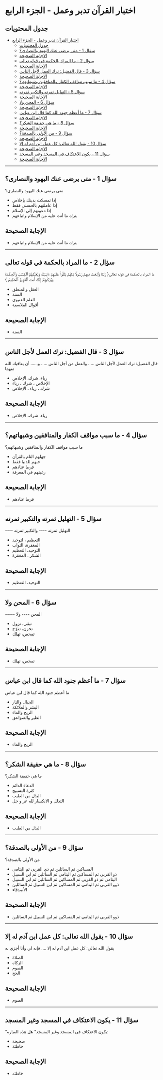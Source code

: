 # اختبار القرآن تدبر وعمل - الجزء الرابع

## جدول المحتويات

- [اختبار القرآن تدبر وعمل - الجزء الرابع](#اختبار-القرآن-تدبر-وعمل---الجزء-الرابع)
  - [جدول المحتويات](#جدول-المحتويات)
  - [سؤال 1 - متى يرضى عنك اليهود والنصارى؟](#سؤال-1---متى-يرضى-عنك-اليهود-والنصارى)
  - [الإجابة الصحيحة](#الإجابة-الصحيحة)
  - [سؤال 2 - ما المراد بالحكمة في قوله تعالى](#سؤال-2---ما-المراد-بالحكمة-في-قوله-تعالى)
  - [الإجابة الصحيحة](#الإجابة-الصحيحة-1)
  - [سؤال 3 - قال الفضيل: ترك العمل لأجل الناس](#سؤال-3---قال-الفضيل-ترك-العمل-لأجل-الناس)
  - [الإجابة الصحيحة](#الإجابة-الصحيحة-2)
  - [سؤال 4 - ما سبب مواقف الكفار والمنافقين وشبهاتهم؟](#سؤال-4---ما-سبب-مواقف-الكفار-والمنافقين-وشبهاتهم)
  - [الإجابة الصحيحة](#الإجابة-الصحيحة-3)
  - [سؤال 5 - التهليل ثمرته والتكبير ثمرته](#سؤال-5---التهليل-ثمرته-والتكبير-ثمرته)
  - [الإجابة الصحيحة](#الإجابة-الصحيحة-4)
  - [سؤال 6 - المحن ولا](#سؤال-6---المحن-ولا)
  - [الإجابة الصحيحة](#الإجابة-الصحيحة-5)
  - [سؤال 7 - ما أعظم جنود الله كما قال ابن عباس](#سؤال-7---ما-أعظم-جنود-الله-كما-قال-ابن-عباس)
  - [الإجابة الصحيحة](#الإجابة-الصحيحة-6)
  - [سؤال 8 - ما هي حقيقة الشكر؟](#سؤال-8---ما-هي-حقيقة-الشكر)
  - [الإجابة الصحيحة](#الإجابة-الصحيحة-7)
  - [سؤال 9 - من الأولى بالصدقة؟](#سؤال-9---من-الأولى-بالصدقة)
  - [الإجابة الصحيحة](#الإجابة-الصحيحة-8)
  - [سؤال 10 - يقول الله تعالى: كل عمل ابن آدم له إلا](#سؤال-10---يقول-الله-تعالى-كل-عمل-ابن-آدم-له-إلا)
  - [الإجابة الصحيحة](#الإجابة-الصحيحة-9)
  - [سؤال 11 - يكون الاعتكاف في المسجد وغير المسجد](#سؤال-11---يكون-الاعتكاف-في-المسجد-وغير-المسجد)
  - [الإجابة الصحيحة](#الإجابة-الصحيحة-10)

---

## سؤال 1 - متى يرضى عنك اليهود والنصارى؟

متى يرضى عنك اليهود والنصارى؟

* إذا تمسكت بدينك بإخلاص
* إذا عاملتهم بالحسنى فقط
* إذا دعوتهم إلى الإسلام
* بترك ما أنت عليه من الإسلام واتباعهم

## الإجابة الصحيحة

* بترك ما أنت عليه من الإسلام واتباعهم

---

## سؤال 2 - ما المراد بالحكمة في قوله تعالى

ما المراد بالحكمة في قوله تعالى{ رَبَّنَا وَٱبۡعَثۡ فِیهِمۡ رَسُولࣰا مِّنۡهُمۡ یَتۡلُوا۟ عَلَیۡهِمۡ ءَایَـٰتِكَ وَیُعَلِّمُهُمُ ٱلۡكِتَـٰبَ وَٱلۡحِكۡمَةَ وَیُزَكِّیهِمۡۖ إِنَّكَ أَنتَ ٱلۡعَزِیزُ ٱلۡحَكِیمُ }

* العقل والمنطق
* السنة
* العلم الدنيوي
* أقوال الفلاسفة

## الإجابة الصحيحة

* السنة

---

## سؤال 3 - قال الفضيل: ترك العمل لأجل الناس

قال الفضيل: ترك العمل لأجل الناس ..... والعمل من أجل الناس ..... و...... أن يعافيك الله منهما

* رياء، شرك، الإخلاص
* الإخلاص ، شرك ، رياء
* شرك ، رياء ، الإخلاص

## الإجابة الصحيحة

* رياء، شرك، الإخلاص

---

## سؤال 4 - ما سبب مواقف الكفار والمنافقين وشبهاتهم؟

ما سبب مواقف الكفار والمنافقين وشبهاتهم؟

* جهلهم التام بالقرآن
* حبهم للدنيا فقط
* فرط عنادهم
* رغبتهم في المعرفة

## الإجابة الصحيحة

* فرط عنادهم

---

## سؤال 5 - التهليل ثمرته والتكبير ثمرته

---- التهليل ثمرته ---- والتكبير ثمرته

* التعظيم ، لتوحيد
* المغفرة، الثواب
* التوحيد، التعظيم
* الشكر ، المغفرة

## الإجابة الصحيحة

* التوحيد، التعظيم

---

## سؤال 6 - المحن ولا

----- المحن ---- ولا

* تبقى، تزول
* تحزن، تفرّح
* تمحص، تهلك

## الإجابة الصحيحة

* تمحص، تهلك

---

## سؤال 7 - ما أعظم جنود الله كما قال ابن عباس

ما أعظم جنود الله كما قال ابن عباس

* الجبال والنار
* البشر والملائكة
* الريح والماء
* الطير والصواعق

## الإجابة الصحيحة

* الريح والماء

---

## سؤال 8 - ما هي حقيقة الشكر؟

ما هي حقيقة الشكر؟

* الدعاء الدائم
* كثرة التسبيح
* البذل من الطيب
* التذلل و الانكسار لله عز و جل

## الإجابة الصحيحة

* البذل من الطيب

---

## سؤال 9 - من الأولى بالصدقة؟

من الأولى بالصدقة؟

* المساكين ثم السائلين ثم ذي القربى ثم اليتامى
* ذو القربى ثم المساكين ثم اليتامى ثم السائلين ثم ابن السبيل
* اليتامى ثم ذو القربى ثم المساكين ثم السائلين ثم ابن السبيل
* ذوو القربى ثم اليتامى ثم المساكين ثم ابن السبيل ثم السائلين
* الأصدقاء

## الإجابة الصحيحة

* ذوو القربى ثم اليتامى ثم المساكين ثم ابن السبيل ثم السائلين

---

## سؤال 10 - يقول الله تعالى: كل عمل ابن آدم له إلا

يقول الله تعالى: كل عمل ابن آدم له إلا .... فإنه لي وأنا أجزي به

* الصلاة
* الزكاة
* الصوم
* الحج

## الإجابة الصحيحة

* الصوم

---

## سؤال 11 - يكون الاعتكاف في المسجد وغير المسجد

"يكون الاعتكاف في المسجد وغير المسجد"
هل هذه العبارة:

* صحيحة
* خاطئة

## الإجابة الصحيحة

* خاطئة
